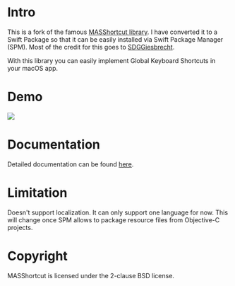 # Intro

This is a fork of the famous [MASShortcut library](https://github.com/shpakovski/MASShortcut). I have converted it to a Swift Package so that it can be easily installed via Swift Package Manager (SPM). Most of the credit for this goes to [SDGGiesbrecht](https://forums.swift.org/u/SDGGiesbrecht).

With this library you can easily implement Global Keyboard Shortcuts in your macOS app.

# Demo

![](https://i.imgur.com/ItmaRh0.gif)

# Documentation

Detailed documentation can be found [here](https://blog.rampatra.com/how-to-add-global-key-shortcuts-to-your-swift-app-using-masshortcut).

# Limitation

Doesn't support localization. It can only support one language for now. This will change once SPM allows to package resource files from Objective-C projects.

# Copyright

MASShortcut is licensed under the 2-clause BSD license.

